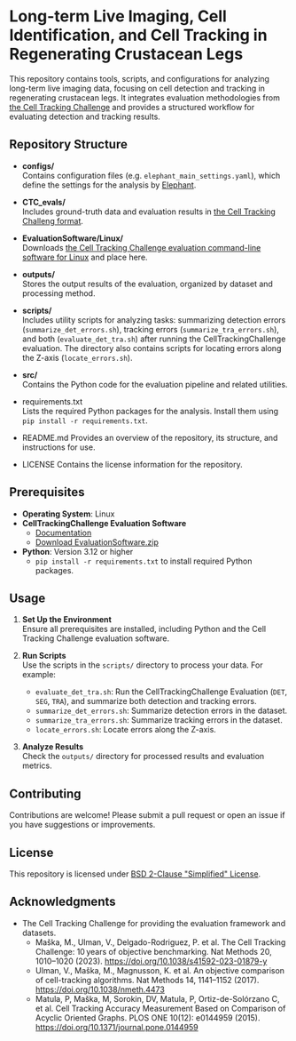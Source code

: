 # Long-term Live Imaging, Cell Identification, and Cell Tracking in Regenerating Crustacean Legs

This repository contains tools, scripts, and configurations for analyzing long-term live imaging data, focusing on cell detection and tracking in regenerating crustacean legs. It integrates evaluation methodologies from [the Cell Tracking Challenge](https://celltrackingchallenge.net/) and provides a structured workflow for evaluating detection and tracking results.

## Repository Structure

- **configs/**  
  Contains configuration files (e.g. `elephant_main_settings.yaml`), which define the settings for the analysis by [Elephant](https://elephant-track.github.io).

- **CTC_evals/**  
  Includes ground-truth data and evaluation results in [the Cell Tracking Challeng format](https://public.celltrackingchallenge.net/documents/Naming%20and%20file%20content%20conventions.pdf).

- **EvaluationSoftware/Linux/**  
  Downloads [the Cell Tracking Challenge evaluation command-line software for Linux](http://public.celltrackingchallenge.net/software/EvaluationSoftware.zip) and place here.

- **outputs/**  
  Stores the output results of the evaluation, organized by dataset and processing method.

- **scripts/**  
  Includes utility scripts for analyzing tasks: summarizing detection errors (`summarize_det_errors.sh`), tracking errors (`summarize_tra_errors.sh`), and both (`evaluate_det_tra.sh`) after running the CellTrackingChallenge evaluation. The directory also contains scripts for locating errors along the Z-axis (`locate_errors.sh`).

- **src/**  
  Contains the Python code for the evaluation pipeline and related utilities.

- requirements.txt  
  Lists the required Python packages for the analysis. Install them using `pip install -r requirements.txt`.

- README.md
  Provides an overview of the repository, its structure, and instructions for use.

- LICENSE
  Contains the license information for the repository.

## Prerequisites

- **Operating System**: Linux  
- **CellTrackingChallenge Evaluation Software**  
  - [Documentation](https://celltrackingchallenge.net/evaluation-methodology/)  
  - [Download EvaluationSoftware.zip](http://public.celltrackingchallenge.net/software/EvaluationSoftware.zip)
- **Python**: Version 3.12 or higher
  - `pip install -r requirements.txt` to install required Python packages.  

## Usage

1. **Set Up the Environment**  
   Ensure all prerequisites are installed, including Python and the Cell Tracking Challenge evaluation software.

2. **Run Scripts**  
   Use the scripts in the `scripts/` directory to process your data. For example:
   - `evaluate_det_tra.sh`: Run the CellTrackingChallenge Evaluation (`DET`, `SEG`, `TRA`), and summarize both detection and tracking errors.
   - `summarize_det_errors.sh`: Summarize detection errors in the dataset.
   - `summarize_tra_errors.sh`: Summarize tracking errors in the dataset.
   - `locate_errors.sh`: Locate errors along the Z-axis.

3. **Analyze Results**  
   Check the `outputs/` directory for processed results and evaluation metrics.

## Contributing

Contributions are welcome! Please submit a pull request or open an issue if you have suggestions or improvements.

## License

This repository is licensed under [BSD 2-Clause "Simplified" License](./LICENSE).

## Acknowledgments
- The Cell Tracking Challenge for providing the evaluation framework and datasets.
  - Maška, M., Ulman, V., Delgado-Rodriguez, P. et al. The Cell Tracking Challenge: 10 years of objective benchmarking. Nat Methods 20, 1010–1020 (2023). https://doi.org/10.1038/s41592-023-01879-y
  - Ulman, V., Maška, M., Magnusson, K. et al. An objective comparison of cell-tracking algorithms. Nat Methods 14, 1141–1152 (2017). https://doi.org/10.1038/nmeth.4473
  - Matula, P, Maška, M, Sorokin, DV, Matula, P, Ortiz-de-Solórzano C, et al. Cell Tracking Accuracy Measurement Based on Comparison of Acyclic Oriented Graphs. PLOS ONE 10(12): e0144959 (2015). https://doi.org/10.1371/journal.pone.0144959